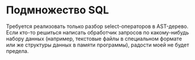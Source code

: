 # Подмножество SQL
Требуется реализовать только разбор select-операторов в AST-дерево. Если кто-то решиться написать обработчик запросов по какому-нибудь набору данных (например, текстовые файлы в специальном формате или же структуры данных в памяти программы), радости моей не будет предела.
